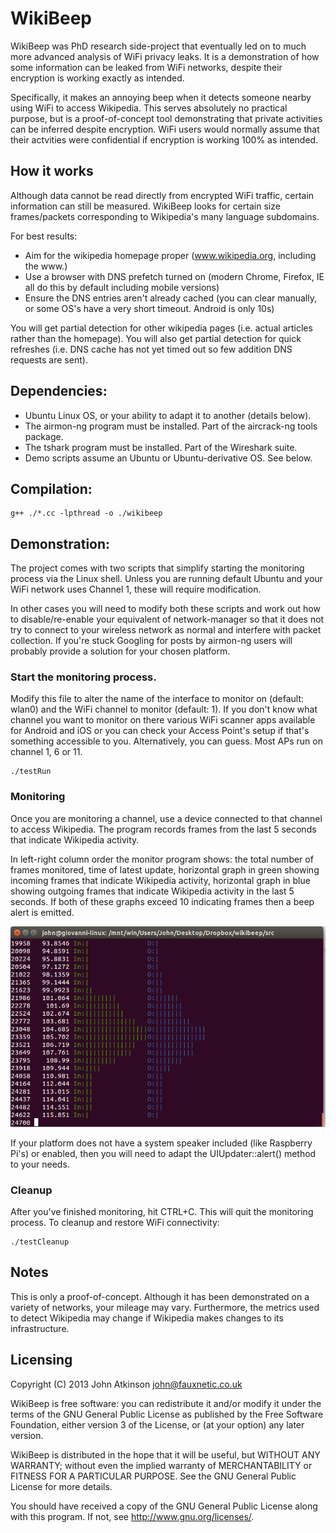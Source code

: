 # WikiBeep

WikiBeep was PhD research side-project that eventually led on to much more advanced analysis of WiFi privacy leaks. It is a demonstration of how some information can be leaked from WiFi networks, despite their encryption is working exactly as intended.

Specifically, it makes an annoying beep when it detects someone nearby using WiFi to access Wikipedia. This serves absolutely no practical purpose, but is a proof-of-concept tool demonstrating that private activities can be inferred despite encryption. WiFi users would normally assume that their actvities were confidential if encryption is working 100% as intended.


## How it works

Although data cannot be read directly from encrypted WiFi traffic, certain information can still be measured. WikiBeep looks for certain size frames/packets corresponding to Wikipedia's many language subdomains.

For best results:
- Aim for the wikipedia homepage proper (www.wikipedia.org, including the www.)
- Use a browser with DNS prefetch turned on (modern Chrome, Firefox, IE all do this by default including mobile versions)
- Ensure the DNS entries aren't already cached (you can clear manually, or some OS's have a very short timeout. Android is only 10s)


You will get partial detection for other wikipedia pages (i.e. actual articles rather than the homepage). You will also get partial detection for quick refreshes (i.e. DNS cache has not yet timed out so few addition DNS requests are sent).


## Dependencies:

- Ubuntu Linux OS, or your ability to adapt it to another (details below).
- The airmon-ng program must be installed. Part of the aircrack-ng tools package.
- The tshark program must be installed. Part of the Wireshark suite.
- Demo scripts assume an Ubuntu or Ubuntu-derivative OS. See below. 

## Compilation:

```
g++ ./*.cc -lpthread -o ./wikibeep
```

## Demonstration:

The project comes with two scripts that simplify starting the monitoring process via the Linux shell. Unless you are running default Ubuntu and your WiFi network uses Channel 1, these will require modification.

In other cases you will need to modify both these scripts and work out how to disable/re-enable your equivalent of network-manager so that it does not try to connect to your wireless network as normal and interfere with packet collection. If you're stuck Googling for posts by airmon-ng users will probably provide a solution for your chosen platform. 

### Start the monitoring process.

Modify this file to alter the name of the interface to monitor on (default: wlan0) and the WiFi channel to monitor (default: 1). If you don't know what channel you want to monitor on there various WiFi scanner apps available for Android and iOS or you can check your Access Point's setup if that's something accessible to you. Alternatively, you can guess. Most APs run on channel 1, 6 or 11.

```
./testRun
```

### Monitoring

Once you are monitoring a channel, use a device connected to that channel to access Wikipedia. The program records frames from the last 5 seconds that indicate Wikipedia activity.

In left-right column order the monitor program shows: the total number of frames monitored, time of latest update, horizontal graph in green showing incoming frames that indicate Wikipedia activity, horizontal graph in blue showing outgoing frames that indicate Wikipedia activity in the last 5 seconds. If both of these graphs exceed 10 indicating frames then a beep alert is emitted.

![Screenshot](https://github.com/fauxnetic/WikiBeep/blob/master/screenshot.png "WikiBeep Screenshot")

If your platform does not have a system speaker included (like Raspberry Pi's) or enabled, then you will need to adapt the UIUpdater::alert() method to your needs.


### Cleanup

After you've finished monitoring, hit CTRL+C. This will quit the monitoring process. To cleanup and restore WiFi connectivity:

```
./testCleanup
```

  
## Notes

This is only a proof-of-concept. Although it has been demonstrated on a variety of networks, your mileage may vary. Furthermore, the metrics used to detect Wikipedia may change if Wikipedia makes changes to its infrastructure.


## Licensing

Copyright (C) 2013 John Atkinson <john@fauxnetic.co.uk>

WikiBeep is free software: you can redistribute it and/or modify it
under the terms of the GNU General Public License as published by the
Free Software Foundation, either version 3 of the License, or
(at your option) any later version.

WikiBeep is distributed in the hope that it will be useful, but
WITHOUT ANY WARRANTY; without even the implied warranty of
MERCHANTABILITY or FITNESS FOR A PARTICULAR PURPOSE.
See the GNU General Public License for more details.

You should have received a copy of the GNU General Public License along
with this program.  If not, see <http://www.gnu.org/licenses/>.


